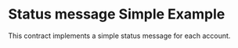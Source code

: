 # Status message Simple Example

This contract implements a simple status message for each account.
